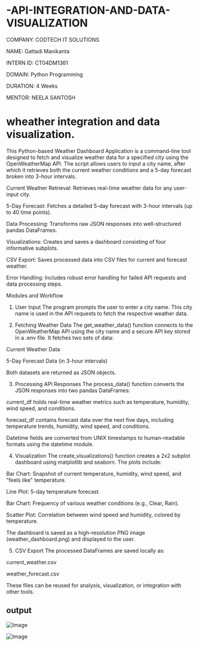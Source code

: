 # -API-INTEGRATION-AND-DATA-VISUALIZATION

COMPANY: CODTECH IT SOLUTIONS

NAME: Gattadi Manikanta

INTERN ID: CT04DM1361

DOMAIN: Python Programming

DURATION: 4 Weeks

MENTOR: NEELA SANTOSH

# wheather integration and data visualization.

This Python-based Weather Dashboard Application is a command-line tool designed to fetch and visualize weather data for a specified city using the OpenWeatherMap API. The script allows users to input a city name, after which it retrieves both the current weather conditions and a 5-day forecast broken into 3-hour intervals.

Current Weather Retrieval: Retrieves real-time weather data for any user-input city.

5-Day Forecast: Fetches a detailed 5-day forecast with 3-hour intervals (up to 40 time points).

Data Processing: Transforms raw JSON responses into well-structured pandas DataFrames.

Visualizations: Creates and saves a dashboard consisting of four informative subplots.

CSV Export: Saves processed data into CSV files for current and forecast weather.

Error Handling: Includes robust error handling for failed API requests and data processing steps.

Modules and Workflow
1. User Input
The program prompts the user to enter a city name. This city name is used in the API requests to fetch the respective weather data.

2. Fetching Weather Data
The get_weather_data() function connects to the OpenWeatherMap API using the city name and a secure API key stored in a .env file. It fetches two sets of data:

Current Weather Data

5-Day Forecast Data (in 3-hour intervals)

Both datasets are returned as JSON objects.

3. Processing API Responses
The process_data() function converts the JSON responses into two pandas DataFrames:

current_df holds real-time weather metrics such as temperature, humidity, wind speed, and conditions.

forecast_df contains forecast data over the next five days, including temperature trends, humidity, wind speed, and conditions.

Datetime fields are converted from UNIX timestamps to human-readable formats using the datetime module.

4. Visualization
The create_visualizations() function creates a 2x2 subplot dashboard using matplotlib and seaborn. The plots include:

Bar Chart: Snapshot of current temperature, humidity, wind speed, and "feels like" temperature.

Line Plot: 5-day temperature forecast.

Bar Chart: Frequency of various weather conditions (e.g., Clear, Rain).

Scatter Plot: Correlation between wind speed and humidity, colored by temperature.

The dashboard is saved as a high-resolution PNG image (weather_dashboard.png) and displayed to the user.

5. CSV Export
The processed DataFrames are saved locally as:

current_weather.csv

weather_forecast.csv

These files can be reused for analysis, visualization, or integration with other tools.

## output

![Image](https://github.com/user-attachments/assets/61f5202a-4bd3-475c-af91-e4a1254fca37)

![Image](https://github.com/user-attachments/assets/e9007a57-2781-4694-aa15-9c46cca09678)

